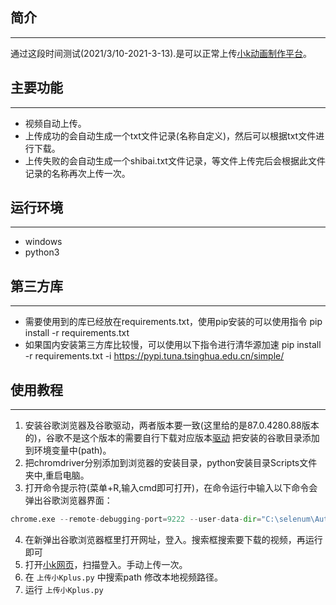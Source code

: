 ## 简介
----
通过这段时间测试(2021/3/10-2021-3-13).是可以正常上传[小k动画制作平台](https://xk.yunboai.com/user/videohandle/)。


## 主要功能
--------------------
-  视频自动上传。
- 上传成功的会自动生成一个txt文件记录(名称自定义)，然后可以根据txt文件进行下载。
- 上传失败的会自动生成一个shibai.txt文件记录，等文件上传完后会根据此文件记录的名称再次上传一次。

## 运行环境
--------------------
- windows
- python3

## 第三方库
--------------------
- 需要使用到的库已经放在requirements.txt，使用pip安装的可以使用指令
pip install -r requirements.txt
- 如果国内安装第三方库比较慢，可以使用以下指令进行清华源加速 pip install -r requirements.txt -i https://pypi.tuna.tsinghua.edu.cn/simple/

## 使用教程
--------------------

1. 安装谷歌浏览器及谷歌驱动，两者版本要一致(这里给的是87.0.4280.88版本的)，谷歌不是这个版本的需要自行下载对应版本[驱动](http://npm.taobao.org/mirrors/chromedriver/) 把安装的谷歌目录添加到环境变量中(path)。
2. 把chromdriver分别添加到浏览器的安装目录，python安装目录Scripts文件夹中,重启电脑。
3. 打开命令提示符(菜单+R,输入cmd即可打开)，在命令运行中输入以下命令会弹出谷歌浏览器界面：
```python
chrome.exe --remote-debugging-port=9222 --user-data-dir="C:\selenum\AutomationProfile"
```
4. 在新弹出谷歌浏览器框里打开网址，登入。搜索框搜索要下载的视频，再运行即可
5. 打开[小k网页](https://xk.yunboai.com/user/videohandle/)，扫描登入。手动上传一次。
6. 在 `上传小Kplus.py` 中搜索path 修改本地视频路径。
7. 运行 `上传小Kplus.py`
